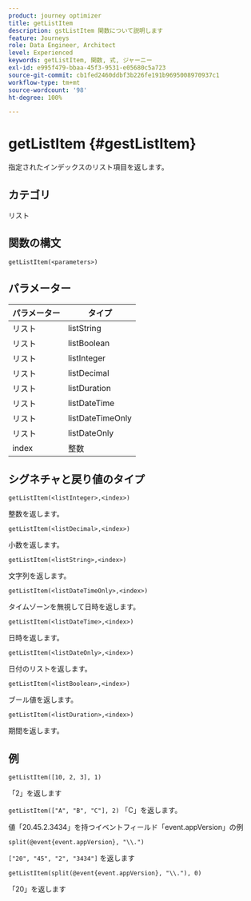 ```yaml
---
product: journey optimizer
title: getListItem
description: gstListItem 関数について説明します
feature: Journeys
role: Data Engineer, Architect
level: Experienced
keywords: getListItem, 関数, 式, ジャーニー
exl-id: e995f479-bbaa-45f3-9531-e05680c5a723
source-git-commit: cb1fed2460ddbf3b226fe191b9695008970937c1
workflow-type: tm+mt
source-wordcount: '98'
ht-degree: 100%

---
```


# getListItem {#gestListItem}

指定されたインデックスのリスト項目を返します。

## カテゴリ

リスト

## 関数の構文

`getListItem(<parameters>)`

## パラメーター

| パラメーター | タイプ |
|-----------|------------------|
| リスト | listString |
| リスト | listBoolean |
| リスト | listInteger |
| リスト | listDecimal |
| リスト | listDuration |
| リスト | listDateTime |
| リスト | listDateTimeOnly |
| リスト | listDateOnly |
| index | 整数 |

## シグネチャと戻り値のタイプ

`getListItem(<listInteger>,<index>)`

整数を返します。

`getListItem(<listDecimal>,<index>)`

小数を返します。

`getListItem(<listString>,<index>)`

文字列を返します。

`getListItem(<listDateTimeOnly>,<index>)`

タイムゾーンを無視して日時を返します。

`getListItem(<listDateTime>,<index>)`

日時を返します。

`getListItem(<listDateOnly>,<index>)`

日付のリストを返します。

`getListItem(<listBoolean>,<index>)`

ブール値を返します。

`getListItem(<listDuration>,<index>)`

期間を返します。

## 例

`getListItem([10, 2, 3], 1)`

「2」を返します

`getListItem(["A", "B", "C"], 2)`
「C」を返します。

値「20.45.2.3434」を持つイベントフィールド「event.appVersion」の例

`split(@event{event.appVersion}, "\\.")`

`["20", "45", "2", "3434"]` を返します

`getListItem(split(@event{event.appVersion}, "\\."), 0)`

「20」を返します
